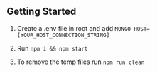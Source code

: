 ## Getting Started

1) Create a .env file in root and add `MONGO_HOST=[YOUR_HOST_CONNECTION_STRING]`

2) Run `npm i && npm start`

3) To remove the temp files run `npm run clean`
